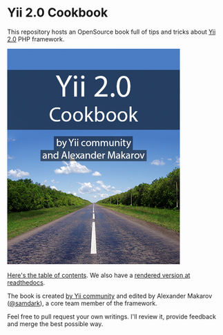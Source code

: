 Yii 2.0 Cookbook
================

This repository hosts an OpenSource book full of tips and tricks about [Yii 2.0](http://www.yiiframework.com/) PHP framework.

![Cover](book/images/cover.jpg)

[Here's the table of contents](https://github.com/samdark/yii2-cookbook/blob/master/book/README.md). We also have a [rendered version at readthedocs](https://yii2-cookbook.readthedocs.org/README/).

The book is created [by Yii community](https://github.com/samdark/yii2-cookbook/graphs/contributors) and edited by Alexander Makarov ([@samdark](https://github.com/samdark)), a core team member of the framework.

Feel free to pull request your own writings. I'll review it, provide feedback and merge the best possible way.
